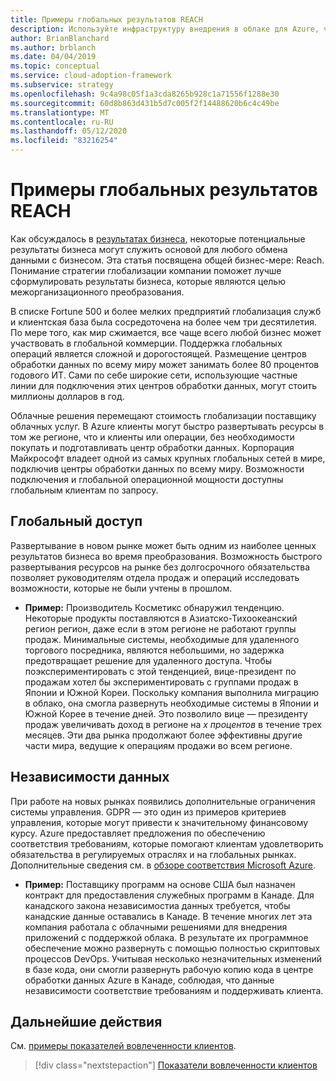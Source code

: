 ```yaml
---
title: Примеры глобальных результатов REACH
description: Используйте инфраструктуру внедрения в облаке для Azure, чтобы понять глобальные результаты достижения в контексте преобразования в облако.
author: BrianBlanchard
ms.author: brblanch
ms.date: 04/04/2019
ms.topic: conceptual
ms.service: cloud-adoption-framework
ms.subservice: strategy
ms.openlocfilehash: 9c4a98c05f1a3cda8265b928c1a71556f1288e30
ms.sourcegitcommit: 60d8b863d431b5d7c005f2f14488620b6c4c49be
ms.translationtype: MT
ms.contentlocale: ru-RU
ms.lasthandoff: 05/12/2020
ms.locfileid: "83216254"
---
```

# <a name="examples-of-global-reach-outcomes"></a>Примеры глобальных результатов REACH

Как обсуждалось в [результатах бизнеса](./index.md), некоторые потенциальные результаты бизнеса могут служить основой для любого обмена данными с бизнесом. Эта статья посвящена общей бизнес-мере: Reach. Понимание стратегии глобализации компании поможет лучше сформулировать результаты бизнеса, которые являются целью межорганизационного преобразования.

В списке Fortune 500 и более мелких предприятий глобализация служб и клиентская база была сосредоточена на более чем три десятилетия. По мере того, как мир сжимается, все чаще всего любой бизнес может участвовать в глобальной коммерции. Поддержка глобальных операций является сложной и дорогостоящей. Размещение центров обработки данных по всему миру может занимать более 80 процентов годового ИТ. Сами по себе широкие сети, использующие частные линии для подключения этих центров обработки данных, могут стоить миллионы долларов в год.

Облачные решения перемещают стоимость глобализации поставщику облачных услуг. В Azure клиенты могут быстро развертывать ресурсы в том же регионе, что и клиенты или операции, без необходимости покупать и подготавливать центр обработки данных. Корпорация Майкрософт владеет одной из самых крупных глобальных сетей в мире, подключив центры обработки данных по всему миру. Возможности подключения и глобальной операционной мощности доступны глобальным клиентам по запросу.

## <a name="global-access"></a>Глобальный доступ

Развертывание в новом рынке может быть одним из наиболее ценных результатов бизнеса во время преобразования. Возможность быстрого развертывания ресурсов на рынке без долгосрочного обязательства позволяет руководителям отдела продаж и операций исследовать возможности, которые не были учтены в прошлом.

- **Пример:** Производитель Косметикс обнаружил тенденцию. Некоторые продукты поставляются в Азиатско-Тихоокеанский регион регион, даже если в этом регионе не работают группы продаж. Минимальные системы, необходимые для удаленного торгового посредника, являются небольшими, но задержка предотвращает решение для удаленного доступа. Чтобы поэкспериментировать с этой тенденцией, вице-президент по продажам хотел бы экспериментировать с группами продаж в Японии и Южной Кореи. Поскольку компания выполнила миграцию в облако, она смогла развернуть необходимые системы в Японии и Южной Корее в течение дней. Это позволило вице — президенту продаж увеличивать доход в регионе на _x процентов_ в течение трех месяцев. Эти два рынка продолжают более эффективны другие части мира, ведущие к операциям продажи во всем регионе.

## <a name="data-sovereignty"></a>Независимости данных

При работе на новых рынках появились дополнительные ограничения системы управления. GDPR — это один из примеров критериев управления, которые могут привести к значительному финансовому курсу. Azure предоставляет предложения по обеспечению соответствия требованиям, которые помогают клиентам удовлетворить обязательства в регулируемых отраслях и на глобальных рынках. Дополнительные сведения см. в [обзоре соответствия Microsoft Azure](https://azure.microsoft.com/overview/trusted-cloud/compliance).

- **Пример:** Поставщику программ на основе США был назначен контракт для предоставления служебных программ в Канаде. Для канадского закона независимостиа данных требуется, чтобы канадские данные оставались в Канаде. В течение многих лет эта компания работала с облачными решениями для внедрения приложений с поддержкой облака. В результате их программное обеспечение можно развернуть с помощью полностью скриптовых процессов DevOps. Учитывая несколько незначительных изменений в базе кода, они смогли развернуть рабочую копию кода в центре обработки данных Azure в Канаде, соблюдая, что данные независимости соответствие требованиям и поддерживать клиента.

## <a name="next-steps"></a>Дальнейшие действия

См. [примеры показателей вовлеченности клиентов](./engagement-outcomes.md).

> [!div class="nextstepaction"]
> [Показатели вовлеченности клиентов](./engagement-outcomes.md)
